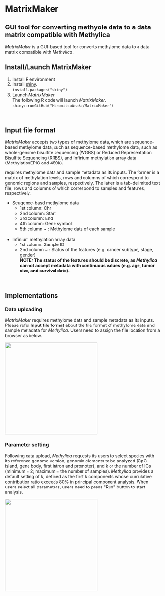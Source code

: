 # MatrixMaker
## GUI tool for converting methyole data to a data matrix compatible with Methylica
*MatrixMaker* is a GUI-based tool for converts methylome data to a data matrix compatible with [*Methylica*](https://github.com/HiromitsuAraki/Methylica). 

## Install/Launch MatrixMaker
1.  Install [R environment](https://www.r-project.org/)
2.  Install [shiny](https://shiny.rstudio.com).  
`install.packages("shiny")`
3.  Launch *MatrixMaker*  
The following R code will launch *MatrixMaker*.  
`shiny::runGitHub("HiromitsuAraki/MatrixMaker")`
<br>

## Input file format
*MatrixMaker* accepts two types of methylome data, which are sequence-based methylome data, such as sequence-based methylome data, such as whole-genome bisulfite sequencing (WGBS) or Reduced Representation Bisulfite Sequencing (RRBS), and Infinium methylation array data (MethylationEPIC and 450k). 


requires methylome data and sample metadata as its inputs. The former is a matrix of methylation levels, rows and columns of which correspond to genomic regions and samples, respectively. The latter is a tab-delimited text file, rows and columns of which correspond to samples and features, respectively.
- Seuqence-basd methylome data
  - 1st column: Chr
  - 2nd column: Start
  - 3rd column: End
  - 4th column: Gene symbol
  - 5th column ~ : Methylome data of each sample
  <br>
- Infinium methylation array data
  - 1st column: Sample ID
  - 2nd column ~ : Status of the features (e.g. cancer subtype, stage, gender)  
  **NOTE: The status of the features should be discrete, as *Methylica* cannot accept metadata with continuous values (e.g. age, tumor size, and survival date).**  
<br>

## Implementations
### Data uploading
*MatrixMaker* requires methylome data and sample metadata as its inputs. Please refer **Input file format** about the file format of methylome data and sample metadata for *Methylica*. Users need to assign the file location from a browser as below.

<img src="./README_files/Figures/DataUpload.png" width=300x300>
<br>

### Parameter setting
Following data upload, *Methylica* requests its users to select species with its reference genome version, genomic elements to be analyzed (CpG island, gene body, first intron and promoter), and k or the number of ICs (minimum = 2; maximum = the number of samples). *Methylica* provides a default setting of k, defined as the first k components whose cumulative contribution ratio exceeds 80% in principal component analysis. When users select all parameters, users need to press "Run" button to start analysis.

<img src="./README_files/Figures/Parameters.png" width=300x300>
<br>

